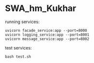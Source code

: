 # SWA_hm_Kukhar

running services:

```
uvicorn facade_service:app --port=8000
uvicorn logging_service:app --port=8001
uvicorn message_service:app --port=8002
```
test services:

```bash test.sh```
